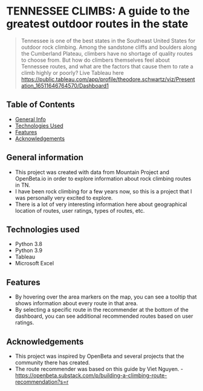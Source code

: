# TENNESSEE CLIMBS: A guide to the greatest outdoor routes in the state
> Tennessee is one of the best states in the Southeast United States for outdoor rock climbing. Among the sandstone cliffs and boulders along the Cumberland Plateau, climbers have no shortage of quality routes to choose from. But how do climbers themselves feel about Tennessee routes, and what are the factors that cause them to rate a climb highly or poorly?
> Live Tableau here  https://public.tableau.com/app/profile/theodore.schwartz/viz/Presentation_16511646764570/Dashboard1

## Table of Contents
* [General Info](#general-information)
* [Technologies Used](#technologies-used)
* [Features](#features)
* [Acknowledgements](Acknowledgements)


## General information
- This project was created with data from Mountain Project and OpenBeta.io in order to explore information about rock climbing routes in TN.
- I have been rock climbing for a few years now, so this is a project that I was personally very excited to explore.
- There is a lot of very interesting information here about geographical location of routes, user ratings, types of routes, etc.


## Technologies used
- Python 3.8
- Python 3.9
- Tableau
- Microsoft Excel

## Features
- By hovering over the area markers on the map, you can see a tooltip that shows information about every route in that area.
- By selecting a specific route in the recommender at the bottom of the dashboard, you can see additional recommended routes based on user ratings.


## Acknowledgements
- This project was inspired by OpenBeta and several projects that the community there has created.
- The route recommender was based on this guide by Viet Nguyen. - https://openbeta.substack.com/p/building-a-climbing-route-recommendation?s=r
